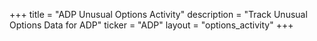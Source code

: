 +++
title = "ADP Unusual Options Activity"
description = "Track Unusual Options Data for ADP"
ticker = "ADP"
layout = "options_activity"
+++

